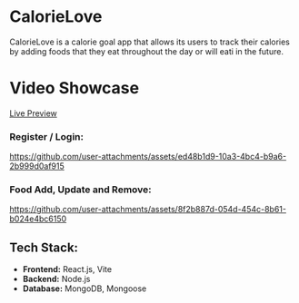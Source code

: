 # CalorieLove
CalorieLove is a calorie goal app that allows its users to track their calories by adding foods that they eat throughout the day or will eati in the future.

# Video Showcase
[Live Preview](https://cardio-app-zqxv.vercel.app/)

### Register / Login:
https://github.com/user-attachments/assets/ed48b1d9-10a3-4bc4-b9a6-2b999d0af915

### Food Add, Update and Remove:
https://github.com/user-attachments/assets/8f2b887d-054d-454c-8b61-b024e4bc6150


## Tech Stack:

- **Frontend:** React.js, Vite
- **Backend:** Node.js
- **Database:** MongoDB, Mongoose
